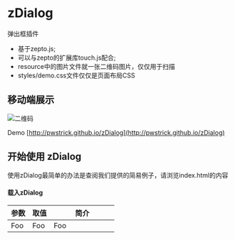 # zDialog
弹出框插件

- 基于zepto.js;
- 可以与zepto的扩展库touch.js配合;
- resource中的图片文件就一张二维码图片，仅仅用于扫描
- styles/demo.css文件仅仅是页面布局CSS

## 移动端展示
![二维码](http://pwstrick.github.io/zDialog/resource/qrcode1.png) 

Demo [http://pwstrick.github.io/zDialog](http://pwstrick.github.io/zDialog)

## 开始使用 zDialog

使用zDialog最简单的办法是查阅我们提供的简易例子，请浏览index.html的内容

#### 载入zDialog




<table width="100%">
  <thead>
    <tr>
        <th width="20%">参数</th>
        <th width="20%">取值</th>
        <th width="60%">简介</th>
    </tr>
  </thead>
  <tbody>
    <tr>
        <td>Foo</td>
        <td>Foo</td>
        <td>Foo</td>
    </tr>
 </tbody>
</table>
<pre>
  <code>
  </code>
</pre>

